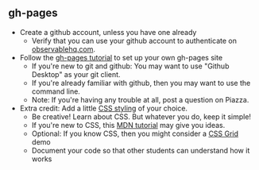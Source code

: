 
## gh-pages

* Create a github account, unless you have one already
  * Verify that you can use your github account to authenticate on [observablehq.com](http://observablehq.com).
* Follow the [gh-pages tutorial](https://pages.github.com/) to set up your own gh-pages site
  * If you're new to git and github: You may want to use "Github Desktop" as your git client.
  * If you're already familiar with github, then you may want to use the command line.
  * Note: If you're having any trouble at all, post a question on Piazza.
* Extra credit: Add a little [CSS styling](https://developer.mozilla.org/en-US/docs/Learn/CSS) of your choice.
  * Be creative! Learn about CSS. But whatever you do, keep it simple!
  * If you're new to CSS, this [MDN tutorial](https://developer.mozilla.org/en-US/docs/Learn/CSS/First_steps/Getting_started) may give you ideas.
  * Optional: If you know CSS, then you might consider a [CSS Grid](https://developer.mozilla.org/en-US/docs/Learn/CSS/CSS_layout/Grids) demo
  * Document your code so that other students can understand how it works

